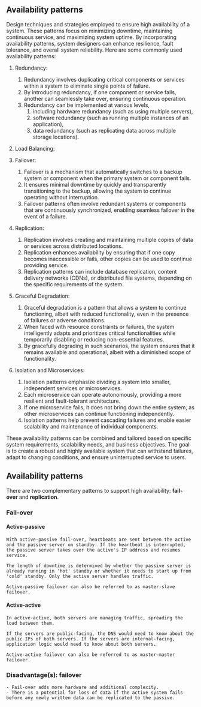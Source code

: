 ## Availability patterns
Design techniques and strategies employed to ensure high availability of a system. 
These patterns focus on minimizing downtime, maintaining continuous service, and maximizing system uptime. 
By incorporating availability patterns, system designers can enhance resilience, fault tolerance, and overall system reliability. Here are some commonly used availability patterns:

1. Redundancy: 
	1. Redundancy involves duplicating critical components or services within a system to eliminate single points of failure. 
	2. By introducing redundancy, if one component or service fails, another can seamlessly take over, ensuring continuous operation. 
	3. Redundancy can be implemented at various levels, 
		1. including hardware redundancy (such as using multiple servers), 
		2. software redundancy (such as running multiple instances of an application), 
		3. data redundancy (such as replicating data across multiple storage locations).

2. Load Balancing: 
3. Failover: 
	1. Failover is a mechanism that automatically switches to a backup system or component when the primary system or component fails. 
	2. It ensures minimal downtime by quickly and transparently transitioning to the backup, allowing the system to continue operating without interruption. 
	3. Failover patterns often involve redundant systems or components that are continuously synchronized, enabling seamless failover in the event of a failure.

4. Replication: 
	1. Replication involves creating and maintaining multiple copies of data or services across distributed locations. 
	2. Replication enhances availability by ensuring that if one copy becomes inaccessible or fails, other copies can be used to continue providing service. 
	3. Replication patterns can include database replication, content delivery networks (CDNs), or distributed file systems, depending on the specific requirements of the system.

5. Graceful Degradation: 
	1. Graceful degradation is a pattern that allows a system to continue functioning, albeit with reduced functionality, even in the presence of failures or adverse conditions. 
	2. When faced with resource constraints or failures, the system intelligently adapts and prioritizes critical functionalities while temporarily disabling or reducing non-essential features. 
	3. By gracefully degrading in such scenarios, the system ensures that it remains available and operational, albeit with a diminished scope of functionality.

6. Isolation and Microservices: 
	1. Isolation patterns emphasize dividing a system into smaller, independent services or microservices. 
	2. Each microservice can operate autonomously, providing a more resilient and fault-tolerant architecture. 
	3. If one microservice fails, it does not bring down the entire system, as other microservices can continue functioning independently. 
	4. Isolation patterns help prevent cascading failures and enable easier scalability and maintenance of individual components.

These availability patterns can be combined and tailored based on specific system requirements, scalability needs, and business objectives. The goal is to create a robust and highly available system that can withstand failures, adapt to changing conditions, and ensure uninterrupted service to users.

## Availability patterns

There are two complementary patterns to support high availability: **fail-over** and **replication**.

### Fail-over

#### Active-passive

	With active-passive fail-over, heartbeats are sent between the active and the passive server on standby. If the heartbeat is interrupted, the passive server takes over the active's IP address and resumes service.

	The length of downtime is determined by whether the passive server is already running in 'hot' standby or whether it needs to start up from 'cold' standby. Only the active server handles traffic.

	Active-passive failover can also be referred to as master-slave failover.

#### Active-active

	In active-active, both servers are managing traffic, spreading the load between them.

	If the servers are public-facing, the DNS would need to know about the public IPs of both servers. If the servers are internal-facing, application logic would need to know about both servers.

	Active-active failover can also be referred to as master-master failover.

### Disadvantage(s): failover

	- Fail-over adds more hardware and additional complexity.
	- There is a potential for loss of data if the active system fails before any newly written data can be replicated to the passive.